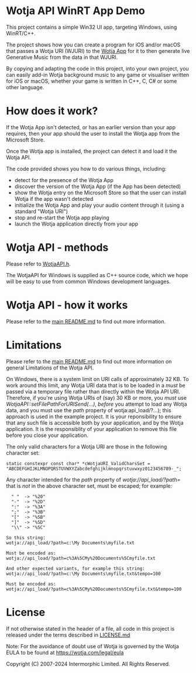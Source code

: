 # Wotja API WinRT App Demo

This project contains a simple Win32 UI app, targeting Windows, using WinRT/C++.

The project shows how you can create a program for iOS and/or macOS that passes a Wotja URI (WJURI) to the [Wotja App](https://wotja.com) for it to then generate live Generative Music from the data in that WJURI.

By copying and adapting the code in this project, into your own project, you can easily add-in Wotja background music to any game or visualiser written for iOS or macOS, whether your game is written in C++, C, C# or some other language.

# How does it work?

If the Wotja App isn't detected, or has an earlier version than your app requires, then your app should the user to install the Wotja app from the Microsoft Store.

Once the Wotja app is installed, the project can detect it and load it the Wotja API.

The code provided shows you how to do various things, including:
- detect for the presence of the Wotja App
- discover the version of the Wotja App (if the App has been detected)
- show the Wotja entry on the Microsoft Store so that the user can install Wotja if the app wasn't detected
- initialize the Wotja App and play your audio content through it (using a standard "Wotja URI")
- stop and re-start the Wotja app playing
- launch the Wotja application directly from your app

# Wotja API - methods

Please refer to [WotjaAPI.h](./WotjaAPI.h).

The WotjaAPI for Windows is supplied as C++ source code, which we hope will be easy to use from common Windows development languages.

# Wotja API - how it works

Please refer to the [main README.md](../README.md) to find out more information.

# Limitations

Please refer to the [main README.md](../README.md) to find out more information on general Limitations of the Wotja API.

On Windows, there is a system limit on URI calls of approximately 32 KB.
To work around this limit, any Wotja URI data that is to be loaded in a *must* be passed via a temporary file rather than directly within the Wotja API URI.
Therefore, if you're using Wotja URIs of (say) 30 KB or more, you *must* use *WotjaAPI::setFilePathForURISend(...)*,
*before* you attempt to load any Wotja data, and you must use the *path* property of wotja:api_load/?...);
this approach is used in the example project.
It is your reponsibility to ensure that any such file is accessible both by your application, and by the Wotja application.
It is the responsiblity of your application to remove this file before you close your application.

The only valid characters for a Wotja URI are those in the following character set:
```
static constexpr const char* *cWotjaURI_ValidCharsSet = "ABCDEFGHIJKLMNOPQRSTUVWXYZabcdefghijklmnopqrstuvwxyz0123456789-_";
```

Any character intended for the *path* property of *wotja://api_load/?path=* that is *not* in the above character set, must be escaped; for example:
```
  " "  -> "%20"
  "-"  -> "%2D"
  ":"  -> "%3A"
  ";"  -> "%3B"
  "["  -> "%5B"
  "]"  -> "%5D"
  "\\" -> "%5C"
```

```
So this string:
wotja://api_load/?path=c:\My Documents\myfile.txt

Must be encoded as:
wotja://api_load/?path=c%3A%5CMy%20Documents%5Cmyfile.txt

And other expected variants, for example this string:
wotja://api_load/?path=c:\My Documents\myfile.txt&tempo=100

Must be encoded as:
wotja://api_load/?path=c%3A%5CMy%20Documents%5Cmyfile.txt&tempo=100
```

# License

If not otherwise stated in the header of a file, all code in this project is released under the terms described in [LICENSE.md](./LICENSE.md)

Note: For the avoidance of doubt use of Wotja is governed by the Wotja EULA to be found at https://wotja.com/legal/eula

Copyright (C) 2007-2024 Intermorphic Limited. All Rights Reserved.

